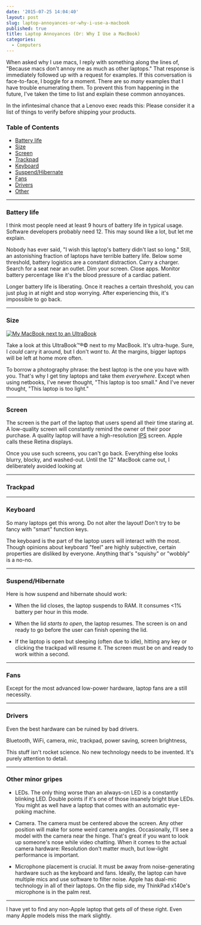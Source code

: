 ```yaml
---
date: '2015-07-25 14:04:40'
layout: post
slug: laptop-annoyances-or-why-i-use-a-macbook
published: true
title: Laptop Annoyances (Or: Why I Use a MacBook)
categories:
  - Computers
---
```


When asked why I use macs, I reply with something along the lines of, "Because macs don't annoy me as much as other laptops." That response is immediately followed up with a request for examples. If this conversation is face-to-face, I boggle for a moment. There are so *many* examples that I have trouble enumerating them. To prevent this from happening in the future, I've taken the time to list and explain these common annoyances.

In the infintesimal chance that a Lenovo exec reads this: Please consider it a list of things to verify before shipping your products.

### Table of Contents
- [Battery life](#battery)
- [Size](#size)
- [Screen](#screen)
- [Trackpad](#trackpad)
- [Keyboard](#keyboard)
- [Suspend/Hibernate](#suspend)
- [Fans](#fans)
- [Drivers](#drivers)
- [Other](#other)

---

<span id="battery"></span>
### Battery life

I think most people need at least 9 hours of battery life in typical usage. Software developers probably need 12. This may sound like a lot, but let me explain.

Nobody has ever said, "I wish this laptop's battery didn't last so long." Still, an astonishing fraction of laptops have terrible battery life. Below some threshold, battery logistics are a constant distraction. Carry a charger. Search for a seat near an outlet. Dim your screen. Close apps. Monitor battery percentage like it's the blood pressure of a cardiac patient.

Longer battery life is liberating. Once it reaches a certain threshold, you can just plug in at night and stop worrying. After experiencing this, it's impossible to go back.


---
<span id="size"></span>
### Size

<a href="/photos/pics/IMG_1241.jpg"><img alt="My MacBook next to an UltraBook" src="/photos/pics/thumbs/IMG_1241.jpg" /></a>

Take a look at this UltraBook™®© next to my MacBook. It's ultra-huge. Sure, I *could* carry it around, but I don't *want* to. At the margins, bigger laptops will be left at home more often.

To borrow a photography phrase: the best laptop is the one you have with you. That's why I get tiny laptops and take them *everywhere*. Except when using netbooks, I've never thought, "This laptop is too small." And I've never thought, "This laptop is too light."


---
<span id="screen"></span>
### Screen



The screen is the part of the laptop that users spend all their time staring at. A low-quality screen will constantly remind the owner of their poor purchase. A quality laptop will have a high-resolution [IPS](https://en.wikipedia.org/wiki/IPS_panel) screen. Apple calls these Retina displays.

Once you use such screens, you can't go back. Everything else looks blurry, blocky, and washed-out. Until the 12" MacBook came out, I deliberately avoided looking at 


---
<span id="trackpad"></span>
### Trackpad



---
<span id="keyboard"></span>
### Keyboard

So many laptops get this wrong. Do not alter the layout! Don't try to be fancy with "smart" function keys.

The keyboard is the part of the laptop users will interact with the most. Though opinions about keyboard "feel" are highly subjective, certain properties are disliked by everyone. Anything that's "squishy" or "wobbly" is a no-no.


---
<span id="suspend"></span>
### Suspend/Hibernate

Here is how suspend and hibernate should work:

- When the lid closes, the laptop suspends to RAM. It consumes <1% battery per hour in this mode.

- When the lid *starts to open*, the laptop resumes. The screen is on and ready to go before the user can finish opening the lid.

- If the laptop is open but sleeping (often due to idle), hitting any key or clicking the trackpad will resume it. The screen must be on and ready to work within a second.


---
<span id="fans"></span>
### Fans

Except for the most advanced low-power hardware, laptop fans are a still necessity. 


---
<span id="drivers"></span>
### Drivers

Even the best hardware can be ruined by bad drivers.

Bluetooth, WiFi, camera, mic, trackpad, power saving, screen brightness, 

This stuff isn't rocket science. No new technology needs to be invented. It's purely attention to detail.


---
<span id="other"></span>
### Other minor gripes

- LEDs. The only thing worse than an always-on LED is a constantly blinking LED. Double points if it's one of those insanely bright blue LEDs. You might as well have a laptop that comes with an automatic eye-poking machine.

- Camera. The camera must be centered above the screen. Any other position will make for some weird camera angles. Occasionally, I'll see a model with the camera near the hinge. That's great if you want to look up someone's nose while video chatting. When it comes to the actual camera hardware: Resolution don't matter much, but low-light performance is important.

- Microphone placement is crucial. It must be away from noise-generating hardware such as the keyboard and fans. Ideally, the laptop can have multiple mics and use software to filter noise. Apple has dual-mic technology in all of their laptops. On the flip side, my ThinkPad x140e's microphone is in the palm rest.

---

I have yet to find any non-Apple laptop that gets *all* of these right. Even many Apple models miss the mark slightly.
